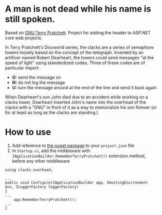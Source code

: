 # A man is not dead while his name is still spoken.

Based on [GNU Terry Pratchett](http://www.gnuterrypratchett.com/). Project for adding the header to ASP.NET core web projects.

In Terry Pratchett's Discworld series, the clacks are a series of semaphore towers loosely based on the concept of the telegraph. Invented by an artificer named Robert Dearheart, the towers could send messages "at the speed of light" using standardized codes. Three of these codes are of particular import:

* **G:** send the message on
* **N:** do not log the message
* **U:** turn the message around at the end of the line and send it back again

When Dearheart's son John died due to an accident while working on a clacks tower, Dearheart inserted John's name into the overhead of the clacks with a "GNU" in front of it as a way to memorialize his son forever (or for at least as long as the clacks are standing.)

# How to use

1. Add reference to [the nuget package](https://www.nuget.org/packages/clacks.overhead) to your `project.json` file
2. In `Startup.cs`, add the middleware with `IApplicationBuilder.RememberTerryPratchett()` extension method, before any other middleware

```
using clacks.overhead;

...
public void Configure(IApplicationBuilder app, IHostingEnvironment env, ILoggerFactory loggerFactory)
{
...
    app.RememberTerryPratchett();
...
}
